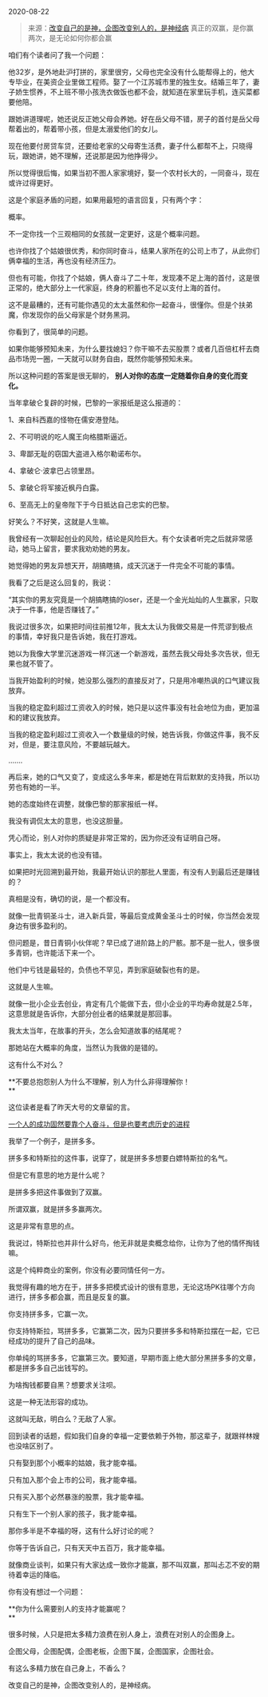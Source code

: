 2020-08-22

> 来源：[​改变自己的是神，企图改变别人的，是神经病](http://mp.weixin.qq.com/s?__biz=MzU3NDc5Nzc0NQ==&mid=2247491722&idx=1&sn=c7b959dd8f30bd083a3e6c2779395d69&chksm=fd2e4254ca59cb42980be0a12df58e3909ed5fc4971be6d9dde9a2b08f988cbd1d019f5abd1c&scene=27#wechat_redirect)
> 真正的双赢，是你赢两次，是无论如何你都会赢

咱们有个读者问了我一个问题：

  

他32岁，是外地赴沪打拼的，家里很穷，父母也完全没有什么能帮得上的，他大专毕业，在美资企业里做工程师。娶了一个江苏城市里的独生女。结婚三年了，妻子娇生惯养，不上班不带小孩洗衣做饭也都不会，就知道在家里玩手机，连买菜都要他陪。  

  

跟她讲道理呢，她还说反正她父母会养她。好在岳父母不错，房子的首付是岳父母帮着出的，帮着带小孩，但是太溺爱他们的女儿。

  

现在他要付房贷车贷，还要给老家的父母寄生活费，妻子什么都帮不上，只晓得玩，跟她讲，她不理解，还说那是因为他挣得少。

  

所以觉得很后悔，如果当初不图人家家境好，娶一个农村长大的，一同奋斗，现在或许过得更好。

  

这是个家庭矛盾的问题，如果用最短的语言回复，只有两个字：  

  

概率。

  

不一定你找一个三观相同的女孩就一定更好，这是个概率问题。  

  

也许你找了个姑娘很优秀，和你同时奋斗，结果人家所在的公司上市了，从此你们俩幸福的生活，再也没有经济压力。

  

但也有可能，你找了个姑娘，俩人奋斗了二十年，发现凑不足上海的首付，这是很正常的，绝大部分上一代家庭，终身的积蓄也不足以支付上海的首付。

  

这不是最糟的，还有可能你遇见的太太虽然和你一起奋斗，很懂你。但是个扶弟魔，你发现你的岳父母家是个财务黑洞。

  

你看到了，很简单的问题。

  

如果你能够预知未来，为什么要找媳妇？你干嘛不去买股票？或者几百倍杠杆去商品市场兜一圈，一天就可以财务自由，既然你能够预知未来。

  

所以这种问题的答案是很无聊的， **别人对你的态度一定随着你自身的变化而变化。**

  

当年拿破仑复辟的时候，巴黎的一家报纸是这么报道的：

1、来自科西嘉的怪物在儒安港登陆。

2、不可明说的吃人魔王向格腊斯逼近。

3、卑鄙无耻的窃国大盗进入格尔勒诺布尔。

4、拿破仑·波拿巴占领里昂。

5、拿破仑将军接近枫丹白露。

6、至高无上的皇帝陛下于今日抵达自己忠实的巴黎。

  

好笑么？不好笑，这就是人生嘛。

  

我曾经有一次聊起创业的风险，结论是风险巨大。有个女读者听完之后就非常感动，她马上留言，要求我劝劝她的男友。

  

她觉得她的男友异想天开，胡搞瞎搞，成天沉迷于一件完全不可能的事情。  

  

我看了之后是这么回复的，我说：

  

“其实你的男友究竟是一个胡搞瞎搞的loser，还是一个金光灿灿的人生赢家，只取决于一件事，他是否赚钱了。”

  

我说过很多次，如果把时间往前推12年，我太太认为我做交易是一件荒谬到极点的事情，幸好我只是告诉她，我在打游戏。  

  

她以为我像大学里沉迷游戏一样沉迷一个新游戏，虽然去我父母处多次告状，但无果也就不管了。

  

当我开始盈利的时候，她没那么强烈的直接反对了，只是用冷嘲热讽的口气建议我放弃。  

  

当我的稳定盈利超过工资收入的时候，她只是以这件事没有社会地位为由，更加温和的建议我放弃。  

  

当我的稳定盈利超过工资收入一个数量级的时候，她告诉我，你做这件事，我不反对，但是，要注意风险，不要越玩越大。

  

.......  

  

再后来，她的口气又变了，变成这么多年来，都是她在背后默默的支持我，所以功劳也有她的一半。

  

她的态度始终在调整，就像巴黎的那家报纸一样。  

  

我没有调侃太太的意思，也没这胆量。

  

凭心而论，别人对你的质疑是非常正常的，因为你还没有证明自己呀。

  

事实上，我太太说的也没有错。

  

如果把时光回溯到最开始，我最开始认识的那批人里面，有没有人到最后还是赚钱的？

  

真相是没有，确切的说，是一个都没有。

  

就像一批青铜圣斗士，进入新兵营，等最后变成黄金圣斗士的时候，你当然会发现身边有很多盈利的。

  

但问题是，昔日青铜小伙伴呢？早已成了进阶路上的尸骸。那不是一批人，很多很多青铜，也许能活下来一个。

  

他们中亏钱是最轻的，负债也不罕见，弄到家庭破裂也有的是。

  

这就是人生嘛。

  

就像一批小企业去创业，肯定有几个能做下去，但小企业的平均寿命就是2.5年，这意思就是告诉你，大部分创业者的结果就是那回事。

  

我太太当年，在故事的开头，怎么会知道故事的结尾呢？

  

那她站在大概率的角度，当然认为我做的是错的。

  

这有什么不对么？

  

 **不要总抱怨别人为什么不理解，别人为什么非得理解你！  
**  

这位读者是看了昨天大号的文章留的言。

  

[一个人的成功固然要靠个人奋斗，但是也要考虑历史的进程](https://mp.weixin.qq.com/s?__biz=MzU0MjYwNDU2Mw==&mid=2247491630&idx=1&sn=b20908def45a1f1c06e5fc9d75e83040&chksm=fb1a8c52cc6d0544537b88722e35e4a60feacd6b0600c5c11df17fe4dcbbbf3f9c6ea4a7d6c2&token=241315614&lang=zh_CN&scene=21#wechat_redirect)  

  

我举了一个例子，是拼多多。  

  

拼多多和特斯拉的这件事，说穿了，就是拼多多想要白嫖特斯拉的名气。  

  

但是它有意思的地方是什么呢？  

  

是拼多多把这件事做到了双赢。

  

所谓双赢，就是拼多多赢两次。

  

这是非常有意思的点。  

  

我说过，特斯拉也并非什么好鸟，他无非就是卖概念给你，让你为了他的情怀掏钱嘛。  

  

这是个纯粹商业的案例，你没有必要同情任何一方。  

  

我觉得有趣的地方在于，拼多多把模式设计的很有意思，无论这场PK往哪个方向进行，拼多多都会赢，而且是反复的赢。

  

你支持拼多多，它赢一次。

  

你支持特斯拉，骂拼多多，它赢第二次，因为只要拼多多和特斯拉摆在一起，它已经成功的提升了自己的品味。

  

你单纯的骂拼多多，它赢第三次。要知道，早期市面上绝大部分黑拼多多的文章，都是拼多多自己出钱写的。  

  

为啥掏钱都要自黑？想要求关注呗。  

  

这是一种无法形容的成功。  

  

这就叫无敌，明白么？无敌了人家。  

  

回到读者的话题，假如我们自身的幸福一定要依赖于外物，那这辈子，就跟祥林嫂也没啥区别了。

  

只有娶到那个小概率的姑娘，我才能幸福。  

只有加入那个会上市的公司，我才能幸福。

只有买入那个必然暴涨的股票，我才能幸福。

只有生下一个别人家的孩子，我才能幸福。

  

那你多半是不幸福的呀，这有什么好讨论的呢？  

  

你等于告诉自己，只有天天中五百万，我才能幸福。

  

就像商业谈判，如果只有大家达成一致你才能赢，那不叫双赢，那叫忐忑不安的期待着幸运的降临。

  

你有没有想过一个问题：

  

 **你为什么需要别人的支持才能赢呢？  
**

  

很多时候，人只是把太多精力浪费在别人身上，浪费在对别人的企图身上。  

  

企图父母，企图配偶，企图老板，企图下属，企图国家，企图社会。  

  

有这么多精力放在自己身上，不香么？

  

改变自己的是神，企图改变别人的，是神经病。

  

